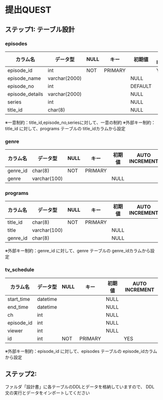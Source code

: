 # 提出QUEST

## ステップ1: テーブル設計

### episodes
| カラム名| データ型| NULL| キー| 初期値| AUTO INCREMENT|
| ------ |------|----| ----| ----| ----|
|episode_id| int |NOT |PRIMARY ||YES|
|episode_name| varchar(2000)|||NULL|
|episode_no| int |||DEFAULT||
|episode_details| varchar(2000)|||NULL||
|series| int |||NULL||
|title_id| char(8) ||| NULL||

※一意制約：title_id,episode_no,seriesに対して、一意の制約
※外部キー制約：title_id に対して、programs テーブルの title_idカラムから設定


### genre
| カラム名| データ型| NULL| キー| 初期値| AUTO INCREMENT|
| ------ |------|----| ----| ----| ----|
|genre_id| char(8) |NOT |PRIMARY |||
|genre| varchar(100)|||NULL|


### programs
| カラム名| データ型| NULL| キー| 初期値| AUTO INCREMENT|
| ------ |------|----| ----| ----| ----|
|title_id|char(8) |NOT|PRIMARY |||
|title|varchar(100)|||NULL|
|genre_id|char(8)|||NULL|

※外部キー制約：genre_id に対して、genre テーブルの genre_idカラムから設定


### tv_schedule
| カラム名| データ型| NULL| キー| 初期値| AUTO INCREMENT|
| ------ |------|----| ----| ----| ----|
|start_time| datetime |||NULL||
|end_time|datetime|||NULL|
|ch| int |||NULL||
|episode_id|int|||NULL||
|viewer| int |||NULL||
|id|int |NOT |PRIMARY ||YES|

※外部キー制約：episode_id に対して、episodes テーブルの episode_idカラムから設定


## ステップ2: 
ファルダ「設計書」に各テーブルのDDLとデータを格納していますので、
DDL文の実行とデータをインポートしてください




